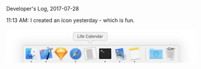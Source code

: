 Developer's Log, 2017-07-28

11:13 AM: I created an icon yesterday - which is fun.

![Fig 1](./embed%20images/2017-07-28%20Fig%201.png)

